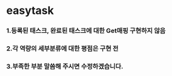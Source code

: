# easytask


### 1.등록된 태스크, 완료된 태스크에 대한 Get매핑 구현하지 않음 
### 2.각 역량의 세부분류에 대한 평점은 구현 전
### 3.부족한 부분 말씀해 주시면 수정하겠습니다.
